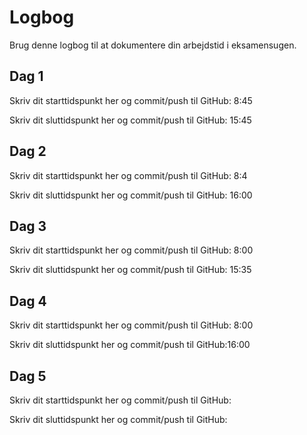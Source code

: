 # Logbog
Brug denne logbog til at dokumentere din arbejdstid i eksamensugen.

## Dag 1
Skriv dit starttidspunkt her og commit/push til GitHub: 8:45

Skriv dit sluttidspunkt her og commit/push til GitHub: 15:45

## Dag 2
Skriv dit starttidspunkt her og commit/push til GitHub: 8:4

Skriv dit sluttidspunkt her og commit/push til GitHub: 16:00

## Dag 3
Skriv dit starttidspunkt her og commit/push til GitHub: 8:00

Skriv dit sluttidspunkt her og commit/push til GitHub: 15:35

## Dag 4
Skriv dit starttidspunkt her og commit/push til GitHub: 8:00

Skriv dit sluttidspunkt her og commit/push til GitHub:16:00 

## Dag 5
Skriv dit starttidspunkt her og commit/push til GitHub: 

Skriv dit sluttidspunkt her og commit/push til GitHub: 
